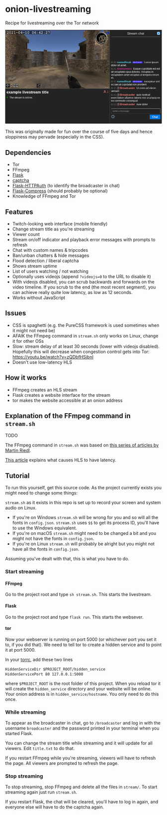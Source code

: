 # onion-livestreaming

Recipe for livestreaming over the Tor network

![Screenshot of the livestream web interface](demo.png)

This was originally made for fun over the course of five days and hence sloppiness may pervade (especially in the CSS).

## Dependencies
* Tor
* FFmpeg
* [Flask](https://github.com/pallets/flask)
* [captcha](https://github.com/lepture/captcha)
* [Flask-HTTPAuth](https://github.com/miguelgrinberg/Flask-HTTPAuth) (to identify the broadcaster in chat)
* [Flask-Compress](https://github.com/colour-science/flask-compress) (should probably be optional)
* Knowledge of FFmpeg and Tor

## Features
* Twitch-looking web interface (mobile friendly)
* Change stream title as you're streaming
* Viewer count
* Stream on/off indicator and playback error messages with prompts to refresh
* Chat with custom names & tripcodes
* Ban/unban chatters & hide messages
* Flood detection / liberal captcha
* Shows stream uptime
* List of users watching / not watching
* Optionally uses videojs (append `?videojs=0` to the URL to disable it)
* With videojs disabled, you can scrub backwards and forwards on the video timeline. If you scrub to the end (the most recent segment), you can achieve really quite low latency, as low as 12 seconds.
* Works without JavaScript

## Issues
* CSS is spaghetti (e.g. the PureCSS framework is used sometimes when it might not need be)
* AFAIK the FFmpeg command in `stream.sh` only works on Linux, change it for other OSs
* Slow: stream delay of at least 30 seconds (lower with videojs disabled). Hopefully this will decrease when congestion control gets into Tor: https://youtu.be/watch?v=zQDbfHSjbnI
* Doesn't use low-latency HLS

## How it works

* FFmpeg creates an HLS stream
* Flask creates a website interface for the stream
* tor makes the website accessible at an onion address

## Explanation of the FFmpeg command in `stream.sh`

TODO

The FFmpeg command in `stream.sh` was based on [this series of articles by Martin Riedl](https://www.martin-riedl.de/2020/04/17/using-ffmpeg-as-a-hls-streaming-server-overview/).

[This article](https://www.martin-riedl.de/2020/04/17/using-ffmpeg-as-a-hls-streaming-server-part-8-reducing-delay/) explains what causes HLS to have latency.

## Tutorial

To run this yourself, get this source code. As the project currently exists you might need to change some things:

`stream.sh` as it exists in this repo is set up to record your screen and system audio on Linux.

* If you're on Windows `stream.sh` will be wrong for you and so will all the fonts in `config.json`. `stream.sh` uses `$$` to get its process ID, you'll have to use the Windows equivalent.
* If you're on macOS `stream.sh` might need to be changed a bit and you might not have the fonts in `config.json`.
* If you're on Linux `stream.sh` will probably be alright but you might not have all the fonts in `config.json`.

Assuming you've dealt with that, this is what you have to do.

### Start streaming

#### FFmpeg

Go to the project root and type `sh stream.sh`. This starts the livestream.

#### Flask
Go to the project root and type `flask run`. This starts the websever.

#### tor

Now your webserver is running on port 5000 (or whichever port you set it to, if you did that). We need to tell tor to create a hidden service and to point it at port 5000.

In your [torrc](https://support.torproject.org/tbb/tbb-editing-torrc/), add these two lines
```
HiddenServiceDir $PROJECT_ROOT/hidden_service
HiddenServicePort 80 127.0.0.1:5000
```
where `$PROJECT_ROOT` is the root folder of this project. When you reload tor it will create the `hidden_service` directory and your website will be online. Your onion address is in `hidden_service/hostname`. You only need to do this once.

### While streaming

To appear as the broadcaster in chat, go to `/broadcaster` and log in with the username `broadcaster` and the password printed in your terminal when you started Flask.

You can change the stream title while streaming and it will update for all viewers. Edit `title.txt` to do that.

If you restart FFmpeg while you're streaming, viewers will have to refresh the page. All viewers are prompted to refresh the page.

### Stop streaming

To stop streaming, stop FFmpeg and delete all the files in `stream/`. To start streaming again just run `stream.sh`.

If you restart Flask, the chat will be cleared, you'll have to log in again, and everyone else will have to do the captcha again.
